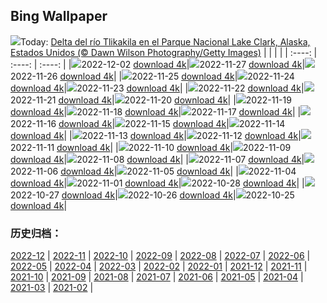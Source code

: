 ## Bing Wallpaper
![](https://global.bing.com/th?id=OHR.BraidedRiverDelta_ES-ES0904432715_UHD.jpg&w=1000)Today: [Delta del río Tlikakila en el Parque Nacional Lake Clark, Alaska, Estados Unidos (© Dawn Wilson Photography/Getty Images)](https://global.bing.com/th?id=OHR.BraidedRiverDelta_ES-ES0904432715_UHD.jpg)
|      |      |      |
| :----: | :----: | :----: |
|![](https://global.bing.com/th?id=OHR.BraidedRiverDelta_ES-ES0904432715_UHD.jpg&pid=hp&w=384&h=216&rs=1&c=4)2022-12-02 [download 4k](https://global.bing.com/th?id=OHR.BraidedRiverDelta_ES-ES0904432715_UHD.jpg)|![](https://global.bing.com/th?id=OHR.Cecropia_ES-ES8842288620_UHD.jpg&pid=hp&w=384&h=216&rs=1&c=4)2022-11-27 [download 4k](https://global.bing.com/th?id=OHR.Cecropia_ES-ES8842288620_UHD.jpg)|![](https://global.bing.com/th?id=OHR.OliveTreeDay_ES-ES5521438262_UHD.jpg&pid=hp&w=384&h=216&rs=1&c=4)2022-11-26 [download 4k](https://global.bing.com/th?id=OHR.OliveTreeDay_ES-ES5521438262_UHD.jpg)|
|![](https://global.bing.com/th?id=OHR.TurenneSunrise_ES-ES3486905470_UHD.jpg&pid=hp&w=384&h=216&rs=1&c=4)2022-11-25 [download 4k](https://global.bing.com/th?id=OHR.TurenneSunrise_ES-ES3486905470_UHD.jpg)|![](https://global.bing.com/th?id=OHR.AschauChiemgau_ES-ES1671852882_UHD.jpg&pid=hp&w=384&h=216&rs=1&c=4)2022-11-24 [download 4k](https://global.bing.com/th?id=OHR.AschauChiemgau_ES-ES1671852882_UHD.jpg)|![](https://global.bing.com/th?id=OHR.HelianthusAnnuus_ES-ES0415542919_UHD.jpg&pid=hp&w=384&h=216&rs=1&c=4)2022-11-23 [download 4k](https://global.bing.com/th?id=OHR.HelianthusAnnuus_ES-ES0415542919_UHD.jpg)|
|![](https://global.bing.com/th?id=OHR.Waterleidingduinen_ES-ES9087093399_UHD.jpg&pid=hp&w=384&h=216&rs=1&c=4)2022-11-22 [download 4k](https://global.bing.com/th?id=OHR.Waterleidingduinen_ES-ES9087093399_UHD.jpg)|![](https://global.bing.com/th?id=OHR.FIFA2022_ES-ES2169980032_UHD.jpg&pid=hp&w=384&h=216&rs=1&c=4)2022-11-21 [download 4k](https://global.bing.com/th?id=OHR.FIFA2022_ES-ES2169980032_UHD.jpg)|![](https://global.bing.com/th?id=OHR.LandartPainting_ES-ES3040827938_UHD.jpg&pid=hp&w=384&h=216&rs=1&c=4)2022-11-20 [download 4k](https://global.bing.com/th?id=OHR.LandartPainting_ES-ES3040827938_UHD.jpg)|
|![](https://global.bing.com/th?id=OHR.LaughingOwl_ES-ES4713581569_UHD.jpg&pid=hp&w=384&h=216&rs=1&c=4)2022-11-19 [download 4k](https://global.bing.com/th?id=OHR.LaughingOwl_ES-ES4713581569_UHD.jpg)|![](https://global.bing.com/th?id=OHR.IslamicArt_ES-ES0275917441_UHD.jpg&pid=hp&w=384&h=216&rs=1&c=4)2022-11-18 [download 4k](https://global.bing.com/th?id=OHR.IslamicArt_ES-ES0275917441_UHD.jpg)|![](https://global.bing.com/th?id=OHR.McKenzieRiverTrail_ES-ES7180438865_UHD.jpg&pid=hp&w=384&h=216&rs=1&c=4)2022-11-17 [download 4k](https://global.bing.com/th?id=OHR.McKenzieRiverTrail_ES-ES7180438865_UHD.jpg)|
|![](https://global.bing.com/th?id=OHR.Unesco50_ES-ES6867342316_UHD.jpg&pid=hp&w=384&h=216&rs=1&c=4)2022-11-16 [download 4k](https://global.bing.com/th?id=OHR.Unesco50_ES-ES6867342316_UHD.jpg)|![](https://global.bing.com/th?id=OHR.LontraCanadensis_ES-ES6701727095_UHD.jpg&pid=hp&w=384&h=216&rs=1&c=4)2022-11-15 [download 4k](https://global.bing.com/th?id=OHR.LontraCanadensis_ES-ES6701727095_UHD.jpg)|![](https://global.bing.com/th?id=OHR.SanGiovanni_ES-ES6538773208_UHD.jpg&pid=hp&w=384&h=216&rs=1&c=4)2022-11-14 [download 4k](https://global.bing.com/th?id=OHR.SanGiovanni_ES-ES6538773208_UHD.jpg)|
|![](https://global.bing.com/th?id=OHR.SevilleCourtyard_ES-ES5929392335_UHD.jpg&pid=hp&w=384&h=216&rs=1&c=4)2022-11-13 [download 4k](https://global.bing.com/th?id=OHR.SevilleCourtyard_ES-ES5929392335_UHD.jpg)|![](https://global.bing.com/th?id=OHR.HainesEagle_ES-ES5791734070_UHD.jpg&pid=hp&w=384&h=216&rs=1&c=4)2022-11-12 [download 4k](https://global.bing.com/th?id=OHR.HainesEagle_ES-ES5791734070_UHD.jpg)|![](https://global.bing.com/th?id=OHR.EsskastanieD_ES-ES7556753610_UHD.jpg&pid=hp&w=384&h=216&rs=1&c=4)2022-11-11 [download 4k](https://global.bing.com/th?id=OHR.EsskastanieD_ES-ES7556753610_UHD.jpg)|
|![](https://global.bing.com/th?id=OHR.BadLightning_ES-ES5423123691_UHD.jpg&pid=hp&w=384&h=216&rs=1&c=4)2022-11-10 [download 4k](https://global.bing.com/th?id=OHR.BadLightning_ES-ES5423123691_UHD.jpg)|![](https://global.bing.com/th?id=OHR.HedgehogNest_ES-ES5176501837_UHD.jpg&pid=hp&w=384&h=216&rs=1&c=4)2022-11-09 [download 4k](https://global.bing.com/th?id=OHR.HedgehogNest_ES-ES5176501837_UHD.jpg)|![](https://global.bing.com/th?id=OHR.YiPeng_ES-ES5003418699_UHD.jpg&pid=hp&w=384&h=216&rs=1&c=4)2022-11-08 [download 4k](https://global.bing.com/th?id=OHR.YiPeng_ES-ES5003418699_UHD.jpg)|
|![](https://global.bing.com/th?id=OHR.CrestedButteEclispe_ES-ES4838672429_UHD.jpg&pid=hp&w=384&h=216&rs=1&c=4)2022-11-07 [download 4k](https://global.bing.com/th?id=OHR.CrestedButteEclispe_ES-ES4838672429_UHD.jpg)|![](https://global.bing.com/th?id=OHR.MarathonSunday_ES-ES4523931233_UHD.jpg&pid=hp&w=384&h=216&rs=1&c=4)2022-11-06 [download 4k](https://global.bing.com/th?id=OHR.MarathonSunday_ES-ES4523931233_UHD.jpg)|![](https://global.bing.com/th?id=OHR.Trossachs_ES-ES3779043674_UHD.jpg&pid=hp&w=384&h=216&rs=1&c=4)2022-11-05 [download 4k](https://global.bing.com/th?id=OHR.Trossachs_ES-ES3779043674_UHD.jpg)|
|![](https://global.bing.com/th?id=OHR.Deities_ES-ES3449987964_UHD.jpg&pid=hp&w=384&h=216&rs=1&c=4)2022-11-04 [download 4k](https://global.bing.com/th?id=OHR.Deities_ES-ES3449987964_UHD.jpg)|![](https://global.bing.com/th?id=OHR.Calacas_ES-ES0332786536_UHD.jpg&pid=hp&w=384&h=216&rs=1&c=4)2022-11-01 [download 4k](https://global.bing.com/th?id=OHR.Calacas_ES-ES0332786536_UHD.jpg)|![](https://cn.bing.com/th?id=OHR.BridgeofSighs_EN-US5335369208_UHD.jpg&pid=hp&w=384&h=216&rs=1&c=4)2022-10-28 [download 4k](https://cn.bing.com/th?id=OHR.BridgeofSighs_EN-US5335369208_UHD.jpg)|
|![](https://cn.bing.com/th?id=OHR.BrockenSpecter_EN-US5247366251_UHD.jpg&pid=hp&w=384&h=216&rs=1&c=4)2022-10-27 [download 4k](https://cn.bing.com/th?id=OHR.BrockenSpecter_EN-US5247366251_UHD.jpg)|![](https://cn.bing.com/th?id=OHR.OrcusMouth_EN-US5010597701_UHD.jpg&pid=hp&w=384&h=216&rs=1&c=4)2022-10-26 [download 4k](https://cn.bing.com/th?id=OHR.OrcusMouth_EN-US5010597701_UHD.jpg)|![](https://cn.bing.com/th?id=OHR.GuwahatiDiwali_EN-US3454357880_UHD.jpg&pid=hp&w=384&h=216&rs=1&c=4)2022-10-25 [download 4k](https://cn.bing.com/th?id=OHR.GuwahatiDiwali_EN-US3454357880_UHD.jpg)|

### 历史归档：
[2022-12](https://github.com/niumoo/bing-wallpaper/tree/main/picture/2022-12/) | [2022-11](https://github.com/niumoo/bing-wallpaper/tree/main/picture/2022-11/) | [2022-10](https://github.com/niumoo/bing-wallpaper/tree/main/picture/2022-10/) | [2022-09](https://github.com/niumoo/bing-wallpaper/tree/main/picture/2022-09/) | [2022-08](https://github.com/niumoo/bing-wallpaper/tree/main/picture/2022-08/) | [2022-07](https://github.com/niumoo/bing-wallpaper/tree/main/picture/2022-07/) | [2022-06](https://github.com/niumoo/bing-wallpaper/tree/main/picture/2022-06/) | [2022-05](https://github.com/niumoo/bing-wallpaper/tree/main/picture/2022-05/) | 
[2022-04](https://github.com/niumoo/bing-wallpaper/tree/main/picture/2022-04/) | [2022-03](https://github.com/niumoo/bing-wallpaper/tree/main/picture/2022-03/) | [2022-02](https://github.com/niumoo/bing-wallpaper/tree/main/picture/2022-02/) | [2022-01](https://github.com/niumoo/bing-wallpaper/tree/main/picture/2022-01/) | [2021-12](https://github.com/niumoo/bing-wallpaper/tree/main/picture/2021-12/) | [2021-11](https://github.com/niumoo/bing-wallpaper/tree/main/picture/2021-11/) | [2021-10](https://github.com/niumoo/bing-wallpaper/tree/main/picture/2021-10/) | [2021-09](https://github.com/niumoo/bing-wallpaper/tree/main/picture/2021-09/) | 
[2021-08](https://github.com/niumoo/bing-wallpaper/tree/main/picture/2021-08/) | [2021-07](https://github.com/niumoo/bing-wallpaper/tree/main/picture/2021-07/) | [2021-06](https://github.com/niumoo/bing-wallpaper/tree/main/picture/2021-06/) | [2021-05](https://github.com/niumoo/bing-wallpaper/tree/main/picture/2021-05/) | [2021-04](https://github.com/niumoo/bing-wallpaper/tree/main/picture/2021-04/) | [2021-03](https://github.com/niumoo/bing-wallpaper/tree/main/picture/2021-03/) | [2021-02](https://github.com/niumoo/bing-wallpaper/tree/main/picture/2021-02/) | 